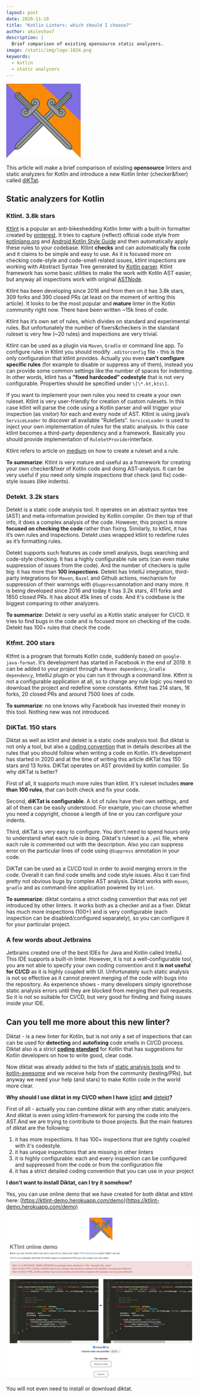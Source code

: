 ```yaml
---
layout: post
date: 2020-11-10
title: "Kotlin Linters: which should I choose?"
author: akuleshov7
description: |
  Brief comparison of existing opensource static analyzers. 
image: /static/img/logo-1024.png
keywords:
  - kotlin
  - static analyzers
---
```

<img src="/static/img/logo-1024.png" width="200em">

This article will make a brief comparison of existing **opensource** linters and static analyzers for Kotlin and introduce a new Kotlin linter (checker&fixer) called [diKTat](https://github.com/cqfn/diKTat).

## **Static analyzers for Kotlin**

### Ktlint. 3.8k stars

[Ktlint](https://github.com/pinterest/ktlint) is a popular an anti-bikeshedding Kotlin linter with a built-in formatter created by [pinterest](https://github.com/pinterest).
It tries to capture (reflect) official code style from [kotlinlang.org](https://kotlinlang.org/docs/reference/coding-conventions.html) and [Android Kotlin Style Guide](https://developer.android.com/kotlin/style-guide) and then automatically apply these rules to your codebase.
Ktlint **checks** and can automatically **fix** code and it claims to be simple and easy to use. As it is focused more on checking code-style and code-smell related issues, ktlint inspections are working with Abstract Syntax Tree generated by [Kotlin parser](https://github.com/JetBrains/kotlin/tree/master/compiler).
Ktlint framework has some basic utilities to make the work with Kotlin AST easier, but anyway all inspections work with original [ASTNode](https://github.com/JetBrains/intellij-community/blob/master/platform/core-api/src/com/intellij/lang/ASTNode.java).  

Ktlint has been developing since 2016 and from then on it has 3.8k stars, 309 forks and 390 closed PRs (at least on the moment of writing this article). It looks to be the most popular and **mature** linter in the Kotlin community right now.
There have been written ~15k lines of code.

Ktlint has it’s own set of rules, which divides on standard and experimental rules. But unfortunately the number of fixers&checkers in the standard ruleset is very few (~20 rules) and inspections are very trivial. 

Ktlint can be used as a plugin via `Maven`, `Gradle` or command line app. To configure rules in Ktlint you should modify `.editorconfig` file - this is the only configuration that ktlint provides.
Actually you even **can’t configure specific rules** (for example to disable or suppress any of them), instead you can provide some common settings like the number of spaces for indenting.
In other words, ktlint has a **”fixed hardcoded” codestyle** that is not very configurable. Properties should be specified under `\[\*.kt,kts\]`.

If you want to implement your own rules you need to create a your own ruleset. Ktlint is very user-friendly for creation of custom rulesets.
In this case ktlint will parse the code using a Kotlin parser and will trigger your inspection (as visitor) for each and every node of AST.
Ktlint is using java’s `ServiceLoader` to discover all available ”RuleSets”. `ServiceLoader` is used to inject your own implementation of rules for the static analysis.
In this case ktlint becomes a third-party dependency and a framework.
Basically you should provide implementation of `RuleSetProvider`interface.

Ktlint refers to article on [medium](https://medium.com/@vanniktech/writing-your-first-ktlint-rule-5a1707f4ca5b) on how to create a ruleset and a rule.

**To summarize**: Ktlint is very mature and useful as a framework for creating your own checker&fixer of Kotlin code and doing AST-analysis.
It can be very useful if you need only simple inspections that check (and fix) code-style issues (like indents). 

### Detekt. 3.2k stars

Detekt is a static code analysis tool. It operates on an abstract syntax tree (AST) and meta-information provided by Kotlin compiler.
On then top of that info, it does a complex analysis of the code.
However, this project is more **focused on checking the code** rather than fixing.
Similarly, to ktlint, it has it’s own rules and inspections. 
Detekt uses wrapped ktlint to redefine rules as it’s formatting rules.

Detekt supports such features as code smell analysis, bugs searching and code-style checking. 
It has a highly configurable rule sets (can even make suppression of issues from the code). And the number of checkers is quite big: it has more than **100 inspections**.
Detekt has IntelliJ integration, third-party integrations for `Maven`, `Bazel` and Github actions, mechanism for suppression of their warnings with `@Suppress`annotation and many more. 
It is being developed since 2016 and today it has 3.2k stars, 411 forks and 1850 closed PRs. It has about 45k lines of code. And it's codebase is the biggest comparing to other analyzers.

**To summarize**: Detekt is very useful as a Kotlin static analyser for CI/CD.
It tries to find bugs in the code and is focused more on checking of the code.
Detekt has 100+ rules that check the code.

### Ktfmt. 200 stars

Ktfmt is a program that formats Kotlin code, suddenly based on `google-java-format`.
It’s development has started in Facebook in the end of 2019.
It can be added to your project through a `Maven dependency`, `Gradle dependency`, IntelliJ plugin or you can run it through a command line.
Ktfmt is not a configurable application at all, so to change any rule logic you need to download the project and redefine some constants. 
Ktfmt has 214 stars, 16 forks, 20 closed PRs and around 7500 lines of code.

**To summarize**: no one knows why Facebook has invested their money in this tool. Nothing new was not introduced.

### DiKTat. 150 stars 

Diktat as well as ktlint and detekt is a static code analysis tool.
But diktat is not only a tool, but also a [coding convention](https://github.com/cqfn/diKTat/blob/master/info/guide/diktat-coding-convention.md) that in details describes all the rules that you should follow when writing a code on Kotlin.
It’s development has started in 2020 and at the time of writing this article diKTat has 150 stars and 13 forks. DiKTat operates on AST provided by kotlin compiler.
So why diKTat is better?
 
First of all, it supports much more rules than ktlint. 
It's ruleset includes **more than 100 rules**, that can both check and fix your code.

Second, **diKTat is configurable**. A lot of rules have their own settings, and all of them can be easily understood.
For example, you can choose whether you need a copyright, choose a length of line or you can configure your indents.
 
Third, diKTat is very easy to configure. You don’t need to spend hours only to understand what each rule is doing.
Diktat's ruleset is a `.yml` file, where each rule is commented out with the description.
Also you can suppress error on the particular lines of code using `@Suppress` annotation in your code.
 
DiKTat can be used as a CI/CD tool in order to avoid merging errors in the code. Overall it can find code smells and code style issues.
Also it can find pretty not obvious bugs by complex AST analysis. Diktat works with `maven`, `gradle` and as command-line application powered by `ktlint`.

**To summarize**: diktat contains a strict coding convention that was not yet introduced by other linters. It works both as a checker and as a fixer.
Diktat has much more inspections (100+) and is very configurable (each inspection can be disabled/configured separately), so you can configure it for your particular project.

### A few words about Jetbrains

Jetbrains created one of the best IDEs for Java and Kotlin called IntelliJ. This IDE supports a built-in linter. However, it is not a well-configurable tool, you are not able to specify your own coding convention and it **is not useful for CI/CD** as it is highly coupled with UI. Unfortunately such static analysis is not so effective as it cannot prevent merging of the code with bugs into the repository. As experience shows - many developers simply ignorethose static analysis errors until they are blocked from merging their pull requests. So it is not so suitable for CI/CD, but very good for finding and fixing issues inside your IDE.

## Can you tell me more about this new linter?

Diktat - is a new linter for Kotlin, but is not only a set of inspections that can can be used for **detecting** and **autofixing** code smells in CI/CD process. Diktat also is a strict [**coding standard**](https://github.com/cqfn/diKTat/blob/master/info/guide/diktat-coding-convention.md) for Kotlin that has suggestions for Kotlin developers on how to write good, clear code.

Now diktat was already added to the lists of [static analysis tools](https://github.com/analysis-tools-dev/static-analysis) and to [kotlin-awesome](https://github.com/KotlinBy/awesome-kotlin) and we receive help from the community (testing/PRs), but anyway we need your help (and stars) to make Kotlin code in the world more clear.

**Why should I use diktat in my CI/CD when I have** [ktlint](https://github.com/pinterest/ktlint) **and** [detekt](https://github.com/detekt/detekt)**?**

First of all - actually you can combine diktat with any other static analyzers. And diktat is even using ktlint-framework for parsing the code into the AST.And we are trying to contribute to those projects. But the main features of diktat are the following:

1. it has more inspections. It has 100+ inspections that are tightly coupled with it's codestyle.
2. it has unique inspections that are missing in other linters
3. it is highly configurable: each and every inspection can be configured and suppressed from the code or from the configuration file
4. it has a strict detailed coding convention that you can use in your project

**I don't want to install Diktat, can I try it somehow?**

Yes, you can use online demo that we have created for both diktat and ktlint here: [https://ktlint-demo.herokuapp.com/demo](https://ktlint-demo.herokuapp.com/demo)

<img src="/static/img/demo.png">

You will not even need to install or download diktat.
